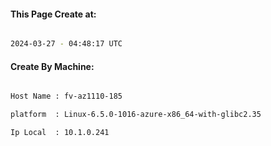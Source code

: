 
   
#### This Page Create at:

```bash

2024-03-27 - 04:48:17 UTC

```

#### Create By Machine:

```bash

Host Name : fv-az1110-185

platform  : Linux-6.5.0-1016-azure-x86_64-with-glibc2.35

Ip Local  : 10.1.0.241

```

